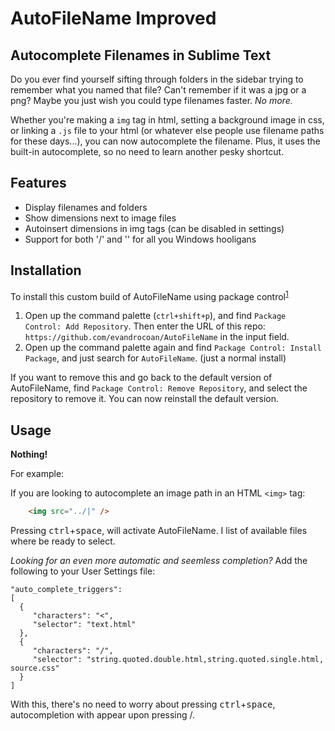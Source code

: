 AutoFileName Improved
============

Autocomplete Filenames in Sublime Text
--------------------------------------
Do you ever find yourself sifting through folders in the sidebar trying to remember what you named that file? Can't remember if it was a jpg or a png? Maybe you just wish you could type filenames faster. *No more.*

Whether you're making a `img` tag in html, setting a background image in css, or linking a `.js` file to your html (or whatever else people use filename paths for these days...), you can now autocomplete the filename. Plus, it uses the built-in autocomplete, so no need to learn another pesky shortcut.

Features
--------

- Display filenames and folders
- Show dimensions next to image files
- Autoinsert dimensions in img tags (can be disabled in settings)
- Support for both '/' and '\' for all you Windows hooligans

Installation
------------
To install this custom build of AutoFileName using package control<sup>[1](#pc-add-repo)</sup>

1. Open up the command palette (`ctrl+shift+p`), and find `Package Control: Add Repository`. Then enter the URL of this repo: `https://github.com/evandrocoan/AutoFileName` in the input field.
2. Open up the command palette again and find `Package Control: Install Package`, and just search for `AutoFileName`. (just a normal install)

If you want to remove this and go back to the default version of AutoFileName, find `Package Control: Remove Repository`, and select the repository to remove it. You can now reinstall the default version.

Usage
-----
**Nothing!**

For example:

If you are looking to autocomplete an image path in an HTML `<img>` tag:
```html
    <img src="../|" />
```

Pressing <kbd>ctrl</kbd>+<kbd>space</kbd>, will activate AutoFileName.  I list of available files where be ready to select.

*Looking for an even more automatic and seemless completion?*  Add the following to your User Settings file:
    
    "auto_complete_triggers":
    [
      {
         "characters": "<",
         "selector": "text.html"
      },
      {
         "characters": "/",
         "selector": "string.quoted.double.html,string.quoted.single.html, source.css"
      }
    ]

With this, there's no need to worry about pressing <kbd>ctrl</kbd>+<kbd>space</kbd>, autocompletion with appear upon pressing /.
